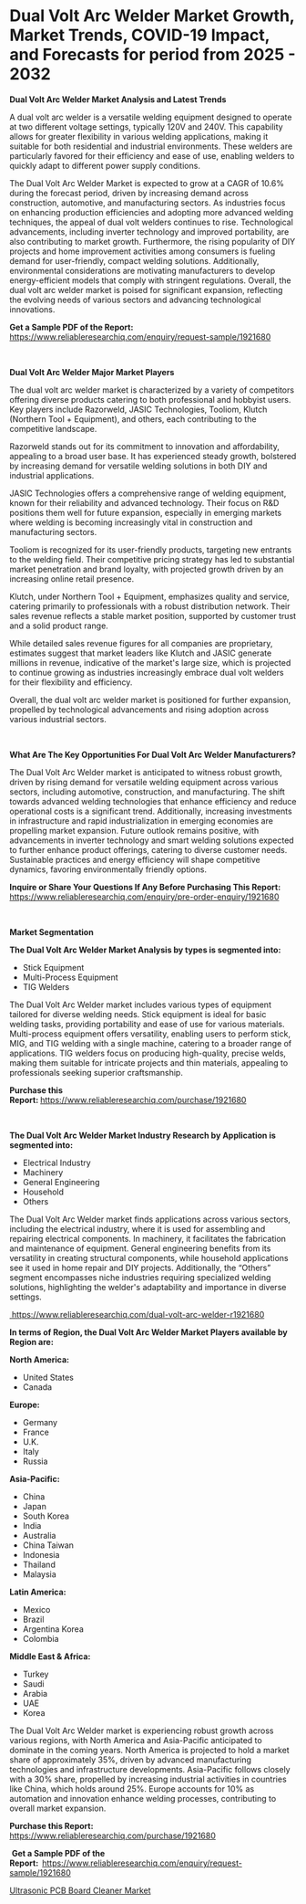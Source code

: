 <p><h1>Dual Volt Arc Welder Market Growth, Market Trends, COVID-19 Impact, and Forecasts for period from 2025 - 2032</h1></p><p><strong>Dual Volt Arc Welder Market Analysis and Latest Trends</strong></p>
<p><p>A dual volt arc welder is a versatile welding equipment designed to operate at two different voltage settings, typically 120V and 240V. This capability allows for greater flexibility in various welding applications, making it suitable for both residential and industrial environments. These welders are particularly favored for their efficiency and ease of use, enabling welders to quickly adapt to different power supply conditions.</p><p>The Dual Volt Arc Welder Market is expected to grow at a CAGR of 10.6% during the forecast period, driven by increasing demand across construction, automotive, and manufacturing sectors. As industries focus on enhancing production efficiencies and adopting more advanced welding techniques, the appeal of dual volt welders continues to rise. Technological advancements, including inverter technology and improved portability, are also contributing to market growth. Furthermore, the rising popularity of DIY projects and home improvement activities among consumers is fueling demand for user-friendly, compact welding solutions. Additionally, environmental considerations are motivating manufacturers to develop energy-efficient models that comply with stringent regulations. Overall, the dual volt arc welder market is poised for significant expansion, reflecting the evolving needs of various sectors and advancing technological innovations.</p></p>
<p><strong>Get a Sample PDF of the Report:&nbsp;</strong> <a href="https://www.reliableresearchiq.com/enquiry/request-sample/1921680?utm_campaign=2145&utm_medium=2&utm_source=Github&utm_content=ia&utm_term=01032025&utm_id=dual-volt-arc-welder">https://www.reliableresearchiq.com/enquiry/request-sample/1921680</a></p>
<p>&nbsp;</p>
<p><strong>Dual Volt Arc Welder Major Market Players</strong></p>
<p><p>The dual volt arc welder market is characterized by a variety of competitors offering diverse products catering to both professional and hobbyist users. Key players include Razorweld, JASIC Technologies, Tooliom, Klutch (Northern Tool + Equipment), and others, each contributing to the competitive landscape.</p><p>Razorweld stands out for its commitment to innovation and affordability, appealing to a broad user base. It has experienced steady growth, bolstered by increasing demand for versatile welding solutions in both DIY and industrial applications.</p><p>JASIC Technologies offers a comprehensive range of welding equipment, known for their reliability and advanced technology. Their focus on R&D positions them well for future expansion, especially in emerging markets where welding is becoming increasingly vital in construction and manufacturing sectors.</p><p>Tooliom is recognized for its user-friendly products, targeting new entrants to the welding field. Their competitive pricing strategy has led to substantial market penetration and brand loyalty, with projected growth driven by an increasing online retail presence.</p><p>Klutch, under Northern Tool + Equipment, emphasizes quality and service, catering primarily to professionals with a robust distribution network. Their sales revenue reflects a stable market position, supported by customer trust and a solid product range.</p><p>While detailed sales revenue figures for all companies are proprietary, estimates suggest that market leaders like Klutch and JASIC generate millions in revenue, indicative of the market's large size, which is projected to continue growing as industries increasingly embrace dual volt welders for their flexibility and efficiency.</p><p>Overall, the dual volt arc welder market is positioned for further expansion, propelled by technological advancements and rising adoption across various industrial sectors.</p></p>
<p>&nbsp;</p>
<p><strong>What Are The Key Opportunities For Dual Volt Arc Welder Manufacturers?</strong></p>
<p><p>The Dual Volt Arc Welder market is anticipated to witness robust growth, driven by rising demand for versatile welding equipment across various sectors, including automotive, construction, and manufacturing. The shift towards advanced welding technologies that enhance efficiency and reduce operational costs is a significant trend. Additionally, increasing investments in infrastructure and rapid industrialization in emerging economies are propelling market expansion. Future outlook remains positive, with advancements in inverter technology and smart welding solutions expected to further enhance product offerings, catering to diverse customer needs. Sustainable practices and energy efficiency will shape competitive dynamics, favoring environmentally friendly options.</p></p>
<p><strong>Inquire or Share Your Questions If Any Before Purchasing This Report:</strong> <a href="https://www.reliableresearchiq.com/enquiry/pre-order-enquiry/1921680?utm_campaign=2145&utm_medium=2&utm_source=Github&utm_content=ia&utm_term=01032025&utm_id=dual-volt-arc-welder">https://www.reliableresearchiq.com/enquiry/pre-order-enquiry/1921680</a></p>
<p>&nbsp;</p>
<p><strong>Market Segmentation</strong></p>
<p><strong>The Dual Volt Arc Welder Market Analysis by types is segmented into:</strong></p>
<p><ul><li>Stick Equipment</li><li>Multi-Process Equipment</li><li>TIG Welders</li></ul></p>
<p><p>The Dual Volt Arc Welder market includes various types of equipment tailored for diverse welding needs. Stick equipment is ideal for basic welding tasks, providing portability and ease of use for various materials. Multi-process equipment offers versatility, enabling users to perform stick, MIG, and TIG welding with a single machine, catering to a broader range of applications. TIG welders focus on producing high-quality, precise welds, making them suitable for intricate projects and thin materials, appealing to professionals seeking superior craftsmanship.</p></p>
<p><strong>Purchase this Report:&nbsp;</strong><a href="https://www.reliableresearchiq.com/purchase/1921680?utm_campaign=2145&utm_medium=2&utm_source=Github&utm_content=ia&utm_term=01032025&utm_id=dual-volt-arc-welder">https://www.reliableresearchiq.com/purchase/1921680</a></p>
<p>&nbsp;</p>
<p><strong>The Dual Volt Arc Welder Market Industry Research by Application is segmented into:</strong></p>
<p><ul><li>Electrical Industry</li><li>Machinery</li><li>General Engineering</li><li>Household</li><li>Others</li></ul></p>
<p><p>The Dual Volt Arc Welder market finds applications across various sectors, including the electrical industry, where it is used for assembling and repairing electrical components. In machinery, it facilitates the fabrication and maintenance of equipment. General engineering benefits from its versatility in creating structural components, while household applications see it used in home repair and DIY projects. Additionally, the “Others” segment encompasses niche industries requiring specialized welding solutions, highlighting the welder's adaptability and importance in diverse settings.</p></p>
<p><a href="https://www.reliableresearchiq.com/dual-volt-arc-welder-r1921680?utm_campaign=2145&utm_medium=2&utm_source=Github&utm_content=ia&utm_term=01032025&utm_id=dual-volt-arc-welder">&nbsp;https://www.reliableresearchiq.com/dual-volt-arc-welder-r1921680</a></p>
<p><strong>In terms of Region, the Dual Volt Arc Welder Market Players available by Region are:</strong></p>
<p>
    <p> <strong> North America: </strong>
        <ul>
            <li>United States</li>
            <li>Canada</li>
        </ul>
        </p> 
    <p> <strong> Europe: </strong>
        <ul>
            <li>Germany</li>
            <li>France</li>
            <li>U.K.</li>
            <li>Italy</li>
            <li>Russia</li>
        </ul>
        </p> 
    <p> <strong> Asia-Pacific: </strong>
        <ul>
            <li>China</li>
            <li>Japan</li>
            <li>South Korea</li>
            <li>India</li>
            <li>Australia</li>
            <li>China Taiwan</li>
            <li>Indonesia</li>
            <li>Thailand</li>
            <li>Malaysia</li>
        </ul>
        </p> 
    <p> <strong> Latin America: </strong>
        <ul>
            <li>Mexico</li>
            <li>Brazil</li>
            <li>Argentina Korea</li>
            <li>Colombia</li>
        </ul>
        </p> 
    <p> <strong> Middle East & Africa: </strong>
        <ul>
            <li>Turkey</li>
            <li>Saudi</li>
            <li>Arabia</li>
            <li>UAE</li>
            <li>Korea</li>
        </ul>
    </p>
    </p>
<p><p>The Dual Volt Arc Welder market is experiencing robust growth across various regions, with North America and Asia-Pacific anticipated to dominate in the coming years. North America is projected to hold a market share of approximately 35%, driven by advanced manufacturing technologies and infrastructure developments. Asia-Pacific follows closely with a 30% share, propelled by increasing industrial activities in countries like China, which holds around 25%. Europe accounts for 10% as automation and innovation enhance welding processes, contributing to overall market expansion.</p></p>
<p><strong>Purchase this Report: </strong><a href="https://www.reliableresearchiq.com/purchase/1921680?utm_campaign=2145&utm_medium=2&utm_source=Github&utm_content=ia&utm_term=01032025&utm_id=dual-volt-arc-welder">https://www.reliableresearchiq.com/purchase/1921680</a></p>
<p>&nbsp;<strong>Get a Sample PDF of the Report:&nbsp;&nbsp;</strong><a href="https://www.reliableresearchiq.com/enquiry/request-sample/1921680?utm_campaign=2145&utm_medium=2&utm_source=Github&utm_content=ia&utm_term=01032025&utm_id=dual-volt-arc-welder">https://www.reliableresearchiq.com/enquiry/request-sample/1921680</a></p>
<p><strong></strong></p>
<p><p><a href="https://github.com/angelajermaine/Market-Research-Report-List-6/blob/main/ultrasonic-pcb-board-cleaner-market.md?utm_campaign=2145&utm_medium=2&utm_source=Github&utm_content=ia&utm_term=01032025&utm_id=dual-volt-arc-welder">Ultrasonic PCB Board Cleaner Market</a></p></p>
